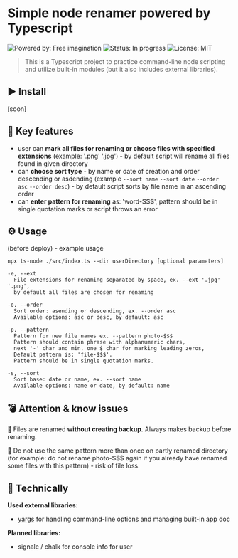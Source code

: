 # Simple node renamer powered by Typescript

![Powered by: Free imagination](https://img.shields.io/badge/Powered%20by-Free%20imagination-blueviolet)
![Status: In progress](https://img.shields.io/badge/Status-In%20progress-blue)
![License: MIT](https://img.shields.io/badge/License-MIT-green.svg)

> This is a Typescript project to practice command-line node scripting and utilize built-in modules (but it also includes external libraries).

## :arrow_forward: Install
[soon]

## :key: Key features

- user can **mark all files for renaming or choose files with specified extensions** (example: '.png' '.jpg') - by default script will rename all files found in given directory
- can **choose sort type** - by name or date of creation and order descending or asdending (example `--sort name` `--sort date` `--order asc` `--order desc`) - by default script sorts by file name in an ascending order
- can **enter pattern for renaming** as: 'word-$$$', pattern should be in single quotation marks or script throws an error

## :gear: Usage
(before deploy) - example usage

```
npx ts-node ./src/index.ts --dir userDirectory [optional parameters] 

-e, --ext
  File extensions for renaming separated by space, ex. --ext '.jpg' '.png',
  by default all files are chosen for renaming

-o, --order
  Sort order: asending or descending, ex. --order asc
  Available options: asc or desc, by default: asc

-p, --pattern
  Pattern for new file names ex. --pattern photo-$$$
  Pattern should contain phrase with alphanumeric chars,
  next '-' char and min. one $ char for marking leading zeros,
  Default pattern is: 'file-$$$'.
  Pattern should be in single quotation marks.

-s, --sort
  Sort base: date or name, ex. --sort name
  Available options: name or date, by default: name
```

## :bomb: Attention & know issues
:paperclip: Files are renamed **without creating backup**. Always makes backup before renaming.

:paperclip: Do not use the same pattern more than once on partly renamed directory (for example: do not rename photo-$$$ again if you already have renamed some files with this pattern) - risk of file loss.

## :hammer: Technically
**Used external libraries:**
- [yargs](https://yargs.js.org/) for handling command-line options and managing built-in app doc

**Planned libraries:**
- signale / chalk for console info for user